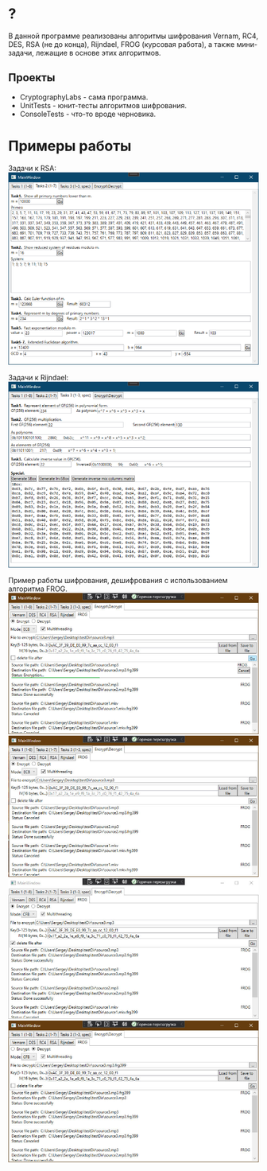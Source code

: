 # ?

В данной программе реализованы алгоритмы шифрования Vernam, RC4, DES, RSA (не до конца), Rijndael, FROG (курсовая работа), а также мини-задачи, лежащие в основе этих алгоритмов.

## Проекты

* CryptographyLabs - сама программа.
* UnitTests - юнит-тесты алгоритмов шифрования.
* ConsoleTests - что-то вроде черновика.

# Примеры работы

Задачи к RSA:
![](_readme_images/tasks2.png)

Задачи к Rijndael:
![](_readme_images/tasks3.png)

Пример работы шифрования, дешифрования с использованием алгоритма FROG.
![](_readme_images/Frog1.jpg)
![](_readme_images/Frog2.jpg)
![](_readme_images/Frog3.jpg)
![](_readme_images/Frog4.jpg)